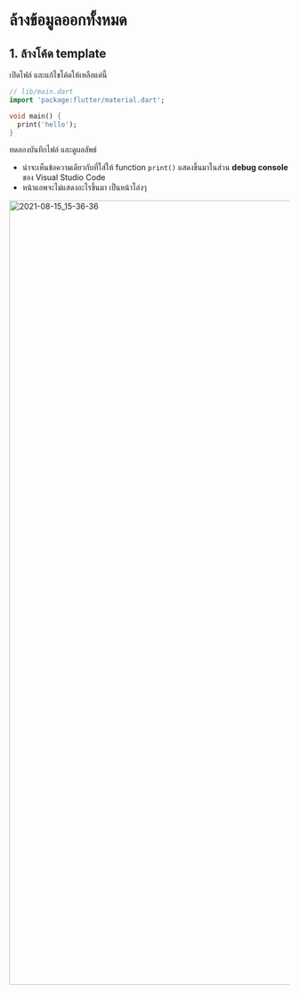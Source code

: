 
# ล้างข้อมูลออกทั้งหมด

## 1. ล้างโค้ด template

เปิดไฟล์ และแก้ไขโค้ดให้เหลือแค่นี้ 

```dart
// lib/main.dart
import 'package:flutter/material.dart';

void main() {
  print('hello');
}
```

ทดลองบันทึกไฟล์ และดูผลลัพธ์

- น่าจะเห็นข้อความเดียวกับที่ใส่ให้ function `print()` แสดงขึ้นมาในส่วน **debug console** ของ Visual Studio Code
- หน้าแอพจะไม่แสดงอะไรขึ้นมา เป็นหน้าโล่งๆ

<img width="1408" alt="2021-08-15_15-36-36" src="https://user-images.githubusercontent.com/85179/129472501-67c80732-1be2-44f5-949e-52446e68f003.png">
